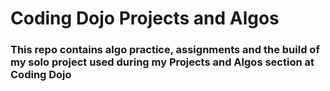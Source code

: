 # Coding Dojo Projects and Algos

### This repo contains algo practice, assignments and the build of my solo project used during my Projects and Algos section at Coding Dojo
